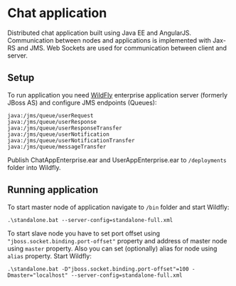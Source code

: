 # Chat application

Distributed chat application built using Java EE and AngularJS. Communication between nodes and applications is implemented with Jax-RS and JMS. Web Sockets are used for communication between client and server.

## Setup ##

To run application you need [WildFly](http://wildfly.org/) enterprise application server (formerly JBoss AS) and configure JMS endpoints (Queues):
```
java:/jms/queue/userRequest
java:/jms/queue/userResponse
java:/jms/queue/userResponseTransfer
java:/jms/queue/userNotification
java:/jms/queue/userNotificationTransfer
java:/jms/queue/messageTransfer
```
Publish ChatAppEnterprise.ear and UserAppEnterprise.ear to ```/deployments``` folder into Wildfly.

## Running application ##
To start master node of application navigate to ```/bin``` folder and start Wildfly:
```
.\standalone.bat --server-config=standalone-full.xml
```
To start slave node you have to set port offset using ```"jboss.socket.binding.port-offset"``` property and address of master node using ```master``` property. Also you can set (optionally) alias for node using ```alias``` property. Start Wildfly:
```
.\standalone.bat -D"jboss.socket.binding.port-offset"=100 -Dmaster="localhost" --server-config=standalone-full.xml
```
